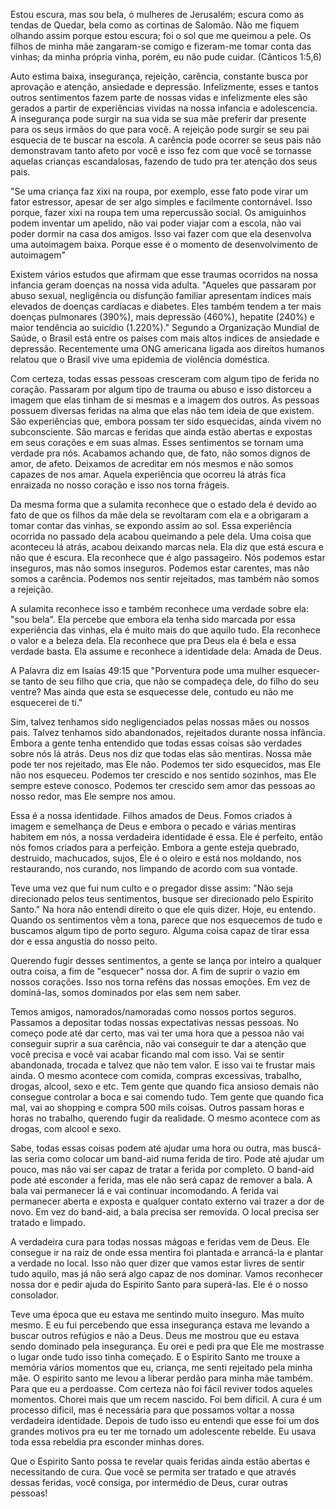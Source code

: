 Estou escura, mas sou bela, ó mulheres de Jerusalém; escura como as tendas de Quedar, bela como as cortinas de Salomão.
Não me fiquem olhando assim porque estou escura; foi o sol que me queimou a pele. Os filhos de minha mãe zangaram-se comigo e fizeram-me tomar conta das vinhas; da minha própria vinha, porém, eu não pude cuidar. (Cânticos 1:5,6)

Auto estima baixa, insegurança, rejeição, carência, constante busca por aprovação e atenção, ansiedade e depressão. Infelizmente, esses e tantos outros sentimentos fazem parte de nossas vidas e infelizmente eles são gerados a partir de experiências vividas na nossa infancia e adolescencia. A insegurança pode surgir na sua vida se sua mãe preferir dar presente para os seus irmãos do que para você. A rejeição pode surgir se seu pai esquecia de te buscar na escola. A carência pode ocorrer se seus pais não demonstravam tanto afeto por você e isso fez com que você se tornasse aquelas crianças escandalosas, fazendo de tudo pra ter atenção dos seus pais. 

"Se uma criança faz xixi na roupa, por exemplo, esse fato pode virar um fator estressor, apesar de ser algo simples e facilmente contornável. Isso porque, fazer xixi na roupa tem uma repercussão social. Os amiguinhos podem inventar um apelido, não vai poder viajar com a escola, não vai poder dormir na casa dos amigos. Isso vai fazer com que ela desenvolva uma autoimagem baixa. Porque esse é o momento de desenvolvimento de autoimagem"

Existem vários estudos que afirmam que esse traumas ocorridos na nossa infancia geram doenças na nossa vida adulta. "Aqueles que passaram por abuso sexual, negligência ou disfunção familiar apresentam índices mais elevados de doenças cardíacas e diabetes. Eles também tendem a ter mais doenças pulmonares (390%), mais depressão (460%), hepatite (240%) e maior tendência ao suicídio (1.220%)." Segundo a Organização Mundial de Saúde, o Brasil está entre os países com mais altos indices de ansiedade e depressão. Recentemente uma ONG americana ligada aos direitos humanos relatou que o Brasil vive uma epidemia de violência doméstica. 

Com certeza, todas essas pessoas cresceram com algum tipo de ferida no coração. Passaram por algum tipo de trauma ou abuso e isso distorceu a imagem que elas tinham de si mesmas e a imagem dos outros. As pessoas possuem diversas feridas na alma que elas não tem ideia de que existem. São experiências que, embora possam ter sido esquecidas, ainda vivem no subconsciente. São marcas e feridas que ainda estão abertas e expostas em seus corações e em suas almas. Esses sentimentos se tornam uma verdade pra nós. Acabamos achando que, de fato, não somos dignos de amor, de afeto. Deixamos de acreditar em nós mesmos e não somos capazes de nos amar. Aquela experiência que ocorreu lá atrás fica enraizada no nosso coração e isso nos torna frágeis.

Da mesma forma que a sulamita reconhece que o estado dela é devido ao fato de que os filhos da mãe dela se revoltaram com ela e a obrigaram a tomar contar das vinhas, se expondo assim ao sol. Essa experiência ocorrida no passado dela acabou queimando a pele dela. Uma coisa que aconteceu lá atrás, acabou deixando marcas nela. Ela diz que está escura e não que é escura. Ela reconhece que é algo passageiro. Nós podemos estar inseguros, mas não somos inseguros. Podemos estar carentes, mas não somos a carência. Podemos nos sentir rejeitados, mas também não somos a rejeição. 

A sulamita reconhece isso e também reconhece uma verdade sobre ela: "sou bela". Ela percebe que embora ela tenha sido marcada por essa experiência das vinhas, ela é muito mais do que aquilo tudo. Ela reconhece o valor e a beleza dela. Ela reconhece que pra Deus ela é bela e essa verdade basta. Ela assume e reconhece a identidade dela: Amada de Deus. 

A Palavra diz em Isaías 49:15 que "Porventura pode uma mulher esquecer-se tanto de seu filho que cria, que não se compadeça dele, do filho do seu ventre? Mas ainda que esta se esquecesse dele, contudo eu não me esquecerei de ti." 

Sim, talvez tenhamos sido negligenciados pelas nossas mães ou nossos pais. Talvez tenhamos sido abandonados, rejeitados durante nossa infância. Embora a gente tenha entendido que todas essas coisas são verdades sobre nós lá atrás. Deus nos diz que todas elas são mentiras. Nossa mãe pode ter nos rejeitado, mas Ele não. Podemos ter sido esquecidos, mas Ele não nos esqueceu. Podemos ter crescido e nos sentido sozinhos, mas Ele sempre esteve conosco. Podemos ter crescido sem amor das pessoas ao nosso redor, mas Ele sempre nos amou. 

Essa é a nossa identidade. Filhos amados de Deus.  Fomos criados à imagem e semelhança de Deus e embora o pecado e várias mentiras habitem em nós, a nossa verdadeira identidade é essa. Ele é perfeito, então nós fomos criados para a perfeição. Embora a gente esteja quebrado, destruido, machucados, sujos, Ele é o oleiro e está nos moldando, nos restaurando, nos curando, nos limpando de acordo com sua vontade. 

Teve uma vez que fui num culto e o pregador disse assim: "Não seja direcionado pelos teus sentimentos, busque ser direcionado pelo Espirito Santo." Na hora não entendi direito o que ele quis dizer. Hoje, eu entendo. Quando os sentimentos vêm a tona, parece que nos esquecemos de tudo e buscamos algum tipo de porto seguro. Alguma coisa capaz de tirar essa dor e essa angustia do nosso peito. 

Querendo fugir desses sentimentos, a gente se lança por inteiro a qualquer outra coisa, a fim de "esquecer" nossa dor. A fim de suprir o vazio em nossos corações. Isso nos torna reféns das nossas emoções. Em vez de dominá-las, somos dominados por elas sem nem saber. 

Temos amigos, namorados/namoradas como nossos portos seguros. Passamos a depositar todas nossas expectativas nessas pessoas. No começo pode até dar certo, mas vai ter uma hora que a pessoa não vai conseguir suprir a sua carência, não vai conseguir te dar a atenção que você precisa e você vai acabar ficando mal com isso. Vai se sentir abandonada, trocada e talvez que não tem valor. E isso vai te frustar mais ainda. O mesmo acontece com comida, compras excessivas, trabalho, drogas, alcool, sexo e etc. Tem gente que quando fica ansioso demais não consegue controlar a boca e sai comendo tudo. Tem gente que quando fica mal, vai ao shopping e compra 500 mils coisas. Outros passam horas e horas no trabalho, querendo fugir da realidade. O mesmo acontece com as drogas, com alcool e sexo.

Sabe, todas essas coisas podem até ajudar uma hora ou outra, mas buscá-las seria como colocar um band-aid numa ferida de tiro. Pode até ajudar um pouco, mas não vai ser capaz de tratar a ferida por completo. O band-aid pode até esconder a ferida, mas ele não será capaz de remover a bala. A bala vai permanecer lá e vai continuar incomodando. A ferida vai permanecer aberta e exposta e qualquer contato externo vai trazer a dor de novo. Em vez do band-aid, a bala precisa ser removida. O local precisa ser tratado e limpado.

A verdadeira cura para todas nossas mágoas e feridas vem de Deus. Ele consegue ir na raíz de onde essa mentira foi plantada e arrancá-la e plantar a verdade no local. Isso não quer dizer que vamos estar livres de sentir tudo aquilo, mas já não será algo capaz de nos dominar. Vamos reconhecer nossa dor e pedir ajuda do Espirito Santo para superá-las. Ele é o nosso consolador.

Teve uma época que eu estava me sentindo muito inseguro. Mas muito mesmo. E eu fui percebendo que essa insegurança estava me levando a buscar outros refúgios e não a Deus. Deus me mostrou que eu estava sendo dominado pela insegurança. Eu orei e pedi pra que Ele me mostrasse o lugar onde tudo isso tinha começado. E o Espirito Santo me trouxe a memória vários momentos que eu, criança, me senti rejeitado pela minha mãe. O espirito santo me levou a liberar perdão para minha mãe também. Para que eu a perdoasse. Com certeza não foi fácil reviver todos aqueles momentos. Chorei mais que um recem nascido. Foi bem díficil. A cura é um processo dificil, mas é necessária para que possamos voltar a nossa verdadeira identidade. Depois de tudo isso eu entendi que esse foi um dos grandes motivos pra eu ter me tornado um adolescente rebelde. Eu usava toda essa rebeldia pra esconder minhas dores.

Que o Espirito Santo possa te revelar quais feridas ainda estão abertas e necessitando de cura. Que você se permita ser tratado e que através dessas feridas, você consiga, por intermédio de Deus, curar outras pessoas!